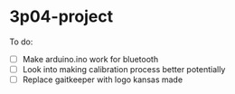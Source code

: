 # 3p04-project

To do:
- [ ] Make arduino.ino work for bluetooth
- [ ] Look into making calibration process better potentially
- [ ] Replace gaitkeeper with logo kansas made
